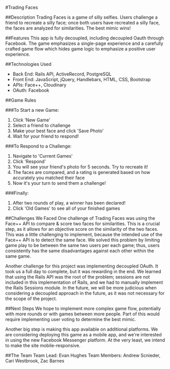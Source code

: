 #Trading Faces

##Description
Trading Faces is a game of silly selfies. Users challenge a friend to recreate a silly face; once both users have recreated a silly face, the faces are analyzed for similarities. The best mimic wins!

##Features
This app is fully decoupled, including decoupled Oauth through Facebook. The game emphasizes a single-page experience and a carefully crafted game flow which hides game logic to emphasize a positive user experience.

##Technologies Used
  * Back End: Rails API, ActiveRecord, PostgreSQL
  * Front End: JavaScript, jQuery, Handlebars, HTML, CSS, Bootstrap
  * APIs: Face++, Cloudinary
  * OAuth: Facebook

##Game Rules

###To Start a new Game:
  1. Click 'New Game'
  2. Select a friend to challenge
  3. Make your best face and click 'Save Photo'
  4. Wait for your friend to respond!

###To Respond to a Challenge:
  1. Navigate to 'Current Games'
  2. Click 'Respond'
  3. You will see your friend's photo for 5 seconds. Try to recreate it!
  4. The faces are compared, and a rating is generated based on how accurately you matched their   face
  6. Now it's your turn to send them a challenge!

###Finally:
  1. After two rounds of play, a winner has been declared!
  2. Click 'Old Games' to see all of your finished games

##Challenges We Faced
One challenge of Trading Faces was using the Face++ API to compare & score two faces for similarities. This is a crucial step, as it allows for an objective score on the similarity of the two faces. This was a little challenging to implement, because the intended use of the Face++ API is to detect the same face. We solved this problem by limiting game play to be between the same two users per each game; thus, users consistently has the same disadvantages against each other within the same game.

Another challenge for this project was implementing decoupled OAuth. It took us a full day to complete, but it was rewarding in the end. We learned that using the Rails API was the root of the problem; sessions are not included in this implementation of Rails, and we had to manually implement the Rails Sessions module. In the future, we will be more judicious when considering a decoupled approach in the future, as it was not necessary for the scope of the project.

##Next Steps
We hope to implement more complex game flow, potentially with more rounds or with games between more people. Part of this would require implementing user voting to determine the best mimic.

Another big step is making this app available on additional platforms. We are considering deploying this game as a mobile app, and we're interested in using the new Facebook Messenger platform. At the very least, we intend to make the site mobile-responsive.

##The Team
Team Lead: Evan Hughes
Team Members: Andrew Scnieder, Cari Westbrook, Zac Barnes